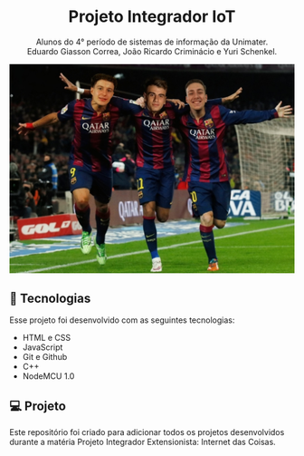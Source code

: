 <h1 align="center"> Projeto Integrador IoT </h1>

<p align="center">
Alunos do 4° período de sistemas de informação da Unimater. <br>
Eduardo Giasson Correa, João Ricardo Criminácio e Yuri Schenkel. 
</p>

<p align="center">
  <img alt="Trio CCY" src="./.github/Trio CCY.jpg" width="700">
</p>

## 🚀 Tecnologias

Esse projeto foi desenvolvido com as seguintes tecnologias:

- HTML e CSS
- JavaScript
- Git e Github
- C++
- NodeMCU 1.0

## 💻 Projeto

Este repositório foi criado para adicionar todos os projetos desenvolvidos durante a matéria Projeto Integrador Extensionista: Internet das Coisas.
